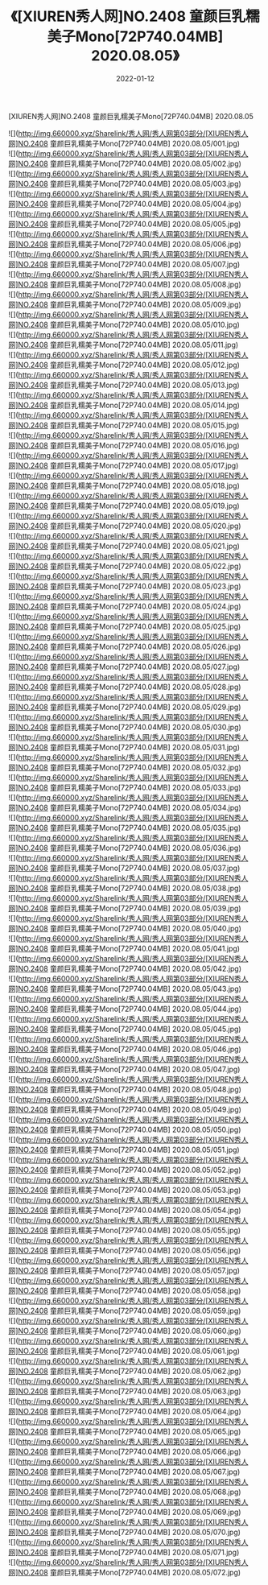 ﻿---
layout: post
title:  《[XIUREN秀人网]NO.2408 童颜巨乳糯美子Mono[72P740.04MB] 2020.08.05》
date:   2022-01-12
img: http://img.660000.xyz/Sharelink/秀人网/秀人网第03部分/[XIUREN秀人网]NO.2408 童颜巨乳糯美子Mono[72P740.04MB] 2020.08.05/000.jpg
categories: [美女, 清纯, 唯美]
---

[XIUREN秀人网]NO.2408 童颜巨乳糯美子Mono[72P740.04MB] 2020.08.05

 ![](http://img.660000.xyz/Sharelink/秀人网/秀人网第03部分/[XIUREN秀人网]NO.2408 童颜巨乳糯美子Mono[72P740.04MB] 2020.08.05/001.jpg) <br>![](http://img.660000.xyz/Sharelink/秀人网/秀人网第03部分/[XIUREN秀人网]NO.2408 童颜巨乳糯美子Mono[72P740.04MB] 2020.08.05/002.jpg) <br>![](http://img.660000.xyz/Sharelink/秀人网/秀人网第03部分/[XIUREN秀人网]NO.2408 童颜巨乳糯美子Mono[72P740.04MB] 2020.08.05/003.jpg) <br>![](http://img.660000.xyz/Sharelink/秀人网/秀人网第03部分/[XIUREN秀人网]NO.2408 童颜巨乳糯美子Mono[72P740.04MB] 2020.08.05/004.jpg) <br>![](http://img.660000.xyz/Sharelink/秀人网/秀人网第03部分/[XIUREN秀人网]NO.2408 童颜巨乳糯美子Mono[72P740.04MB] 2020.08.05/005.jpg) <br>![](http://img.660000.xyz/Sharelink/秀人网/秀人网第03部分/[XIUREN秀人网]NO.2408 童颜巨乳糯美子Mono[72P740.04MB] 2020.08.05/006.jpg) <br>![](http://img.660000.xyz/Sharelink/秀人网/秀人网第03部分/[XIUREN秀人网]NO.2408 童颜巨乳糯美子Mono[72P740.04MB] 2020.08.05/007.jpg) <br>![](http://img.660000.xyz/Sharelink/秀人网/秀人网第03部分/[XIUREN秀人网]NO.2408 童颜巨乳糯美子Mono[72P740.04MB] 2020.08.05/008.jpg) <br>![](http://img.660000.xyz/Sharelink/秀人网/秀人网第03部分/[XIUREN秀人网]NO.2408 童颜巨乳糯美子Mono[72P740.04MB] 2020.08.05/009.jpg) <br>![](http://img.660000.xyz/Sharelink/秀人网/秀人网第03部分/[XIUREN秀人网]NO.2408 童颜巨乳糯美子Mono[72P740.04MB] 2020.08.05/010.jpg) <br>![](http://img.660000.xyz/Sharelink/秀人网/秀人网第03部分/[XIUREN秀人网]NO.2408 童颜巨乳糯美子Mono[72P740.04MB] 2020.08.05/011.jpg) <br>![](http://img.660000.xyz/Sharelink/秀人网/秀人网第03部分/[XIUREN秀人网]NO.2408 童颜巨乳糯美子Mono[72P740.04MB] 2020.08.05/012.jpg) <br>![](http://img.660000.xyz/Sharelink/秀人网/秀人网第03部分/[XIUREN秀人网]NO.2408 童颜巨乳糯美子Mono[72P740.04MB] 2020.08.05/013.jpg) <br>![](http://img.660000.xyz/Sharelink/秀人网/秀人网第03部分/[XIUREN秀人网]NO.2408 童颜巨乳糯美子Mono[72P740.04MB] 2020.08.05/014.jpg) <br>![](http://img.660000.xyz/Sharelink/秀人网/秀人网第03部分/[XIUREN秀人网]NO.2408 童颜巨乳糯美子Mono[72P740.04MB] 2020.08.05/015.jpg) <br>![](http://img.660000.xyz/Sharelink/秀人网/秀人网第03部分/[XIUREN秀人网]NO.2408 童颜巨乳糯美子Mono[72P740.04MB] 2020.08.05/016.jpg) <br>![](http://img.660000.xyz/Sharelink/秀人网/秀人网第03部分/[XIUREN秀人网]NO.2408 童颜巨乳糯美子Mono[72P740.04MB] 2020.08.05/017.jpg) <br>![](http://img.660000.xyz/Sharelink/秀人网/秀人网第03部分/[XIUREN秀人网]NO.2408 童颜巨乳糯美子Mono[72P740.04MB] 2020.08.05/018.jpg) <br>![](http://img.660000.xyz/Sharelink/秀人网/秀人网第03部分/[XIUREN秀人网]NO.2408 童颜巨乳糯美子Mono[72P740.04MB] 2020.08.05/019.jpg) <br>![](http://img.660000.xyz/Sharelink/秀人网/秀人网第03部分/[XIUREN秀人网]NO.2408 童颜巨乳糯美子Mono[72P740.04MB] 2020.08.05/020.jpg) <br>![](http://img.660000.xyz/Sharelink/秀人网/秀人网第03部分/[XIUREN秀人网]NO.2408 童颜巨乳糯美子Mono[72P740.04MB] 2020.08.05/021.jpg) <br>![](http://img.660000.xyz/Sharelink/秀人网/秀人网第03部分/[XIUREN秀人网]NO.2408 童颜巨乳糯美子Mono[72P740.04MB] 2020.08.05/022.jpg) <br>![](http://img.660000.xyz/Sharelink/秀人网/秀人网第03部分/[XIUREN秀人网]NO.2408 童颜巨乳糯美子Mono[72P740.04MB] 2020.08.05/023.jpg) <br>![](http://img.660000.xyz/Sharelink/秀人网/秀人网第03部分/[XIUREN秀人网]NO.2408 童颜巨乳糯美子Mono[72P740.04MB] 2020.08.05/024.jpg) <br>![](http://img.660000.xyz/Sharelink/秀人网/秀人网第03部分/[XIUREN秀人网]NO.2408 童颜巨乳糯美子Mono[72P740.04MB] 2020.08.05/025.jpg) <br>![](http://img.660000.xyz/Sharelink/秀人网/秀人网第03部分/[XIUREN秀人网]NO.2408 童颜巨乳糯美子Mono[72P740.04MB] 2020.08.05/026.jpg) <br>![](http://img.660000.xyz/Sharelink/秀人网/秀人网第03部分/[XIUREN秀人网]NO.2408 童颜巨乳糯美子Mono[72P740.04MB] 2020.08.05/027.jpg) <br>![](http://img.660000.xyz/Sharelink/秀人网/秀人网第03部分/[XIUREN秀人网]NO.2408 童颜巨乳糯美子Mono[72P740.04MB] 2020.08.05/028.jpg) <br>![](http://img.660000.xyz/Sharelink/秀人网/秀人网第03部分/[XIUREN秀人网]NO.2408 童颜巨乳糯美子Mono[72P740.04MB] 2020.08.05/029.jpg) <br>![](http://img.660000.xyz/Sharelink/秀人网/秀人网第03部分/[XIUREN秀人网]NO.2408 童颜巨乳糯美子Mono[72P740.04MB] 2020.08.05/030.jpg) <br>![](http://img.660000.xyz/Sharelink/秀人网/秀人网第03部分/[XIUREN秀人网]NO.2408 童颜巨乳糯美子Mono[72P740.04MB] 2020.08.05/031.jpg) <br>![](http://img.660000.xyz/Sharelink/秀人网/秀人网第03部分/[XIUREN秀人网]NO.2408 童颜巨乳糯美子Mono[72P740.04MB] 2020.08.05/032.jpg) <br>![](http://img.660000.xyz/Sharelink/秀人网/秀人网第03部分/[XIUREN秀人网]NO.2408 童颜巨乳糯美子Mono[72P740.04MB] 2020.08.05/033.jpg) <br>![](http://img.660000.xyz/Sharelink/秀人网/秀人网第03部分/[XIUREN秀人网]NO.2408 童颜巨乳糯美子Mono[72P740.04MB] 2020.08.05/034.jpg) <br>![](http://img.660000.xyz/Sharelink/秀人网/秀人网第03部分/[XIUREN秀人网]NO.2408 童颜巨乳糯美子Mono[72P740.04MB] 2020.08.05/035.jpg) <br>![](http://img.660000.xyz/Sharelink/秀人网/秀人网第03部分/[XIUREN秀人网]NO.2408 童颜巨乳糯美子Mono[72P740.04MB] 2020.08.05/036.jpg) <br>![](http://img.660000.xyz/Sharelink/秀人网/秀人网第03部分/[XIUREN秀人网]NO.2408 童颜巨乳糯美子Mono[72P740.04MB] 2020.08.05/037.jpg) <br>![](http://img.660000.xyz/Sharelink/秀人网/秀人网第03部分/[XIUREN秀人网]NO.2408 童颜巨乳糯美子Mono[72P740.04MB] 2020.08.05/038.jpg) <br>![](http://img.660000.xyz/Sharelink/秀人网/秀人网第03部分/[XIUREN秀人网]NO.2408 童颜巨乳糯美子Mono[72P740.04MB] 2020.08.05/039.jpg) <br>![](http://img.660000.xyz/Sharelink/秀人网/秀人网第03部分/[XIUREN秀人网]NO.2408 童颜巨乳糯美子Mono[72P740.04MB] 2020.08.05/040.jpg) <br>![](http://img.660000.xyz/Sharelink/秀人网/秀人网第03部分/[XIUREN秀人网]NO.2408 童颜巨乳糯美子Mono[72P740.04MB] 2020.08.05/041.jpg) <br>![](http://img.660000.xyz/Sharelink/秀人网/秀人网第03部分/[XIUREN秀人网]NO.2408 童颜巨乳糯美子Mono[72P740.04MB] 2020.08.05/042.jpg) <br>![](http://img.660000.xyz/Sharelink/秀人网/秀人网第03部分/[XIUREN秀人网]NO.2408 童颜巨乳糯美子Mono[72P740.04MB] 2020.08.05/043.jpg) <br>![](http://img.660000.xyz/Sharelink/秀人网/秀人网第03部分/[XIUREN秀人网]NO.2408 童颜巨乳糯美子Mono[72P740.04MB] 2020.08.05/044.jpg) <br>![](http://img.660000.xyz/Sharelink/秀人网/秀人网第03部分/[XIUREN秀人网]NO.2408 童颜巨乳糯美子Mono[72P740.04MB] 2020.08.05/045.jpg) <br>![](http://img.660000.xyz/Sharelink/秀人网/秀人网第03部分/[XIUREN秀人网]NO.2408 童颜巨乳糯美子Mono[72P740.04MB] 2020.08.05/046.jpg) <br>![](http://img.660000.xyz/Sharelink/秀人网/秀人网第03部分/[XIUREN秀人网]NO.2408 童颜巨乳糯美子Mono[72P740.04MB] 2020.08.05/047.jpg) <br>![](http://img.660000.xyz/Sharelink/秀人网/秀人网第03部分/[XIUREN秀人网]NO.2408 童颜巨乳糯美子Mono[72P740.04MB] 2020.08.05/048.jpg) <br>![](http://img.660000.xyz/Sharelink/秀人网/秀人网第03部分/[XIUREN秀人网]NO.2408 童颜巨乳糯美子Mono[72P740.04MB] 2020.08.05/049.jpg) <br>![](http://img.660000.xyz/Sharelink/秀人网/秀人网第03部分/[XIUREN秀人网]NO.2408 童颜巨乳糯美子Mono[72P740.04MB] 2020.08.05/050.jpg) <br>![](http://img.660000.xyz/Sharelink/秀人网/秀人网第03部分/[XIUREN秀人网]NO.2408 童颜巨乳糯美子Mono[72P740.04MB] 2020.08.05/051.jpg) <br>![](http://img.660000.xyz/Sharelink/秀人网/秀人网第03部分/[XIUREN秀人网]NO.2408 童颜巨乳糯美子Mono[72P740.04MB] 2020.08.05/052.jpg) <br>![](http://img.660000.xyz/Sharelink/秀人网/秀人网第03部分/[XIUREN秀人网]NO.2408 童颜巨乳糯美子Mono[72P740.04MB] 2020.08.05/053.jpg) <br>![](http://img.660000.xyz/Sharelink/秀人网/秀人网第03部分/[XIUREN秀人网]NO.2408 童颜巨乳糯美子Mono[72P740.04MB] 2020.08.05/054.jpg) <br>![](http://img.660000.xyz/Sharelink/秀人网/秀人网第03部分/[XIUREN秀人网]NO.2408 童颜巨乳糯美子Mono[72P740.04MB] 2020.08.05/055.jpg) <br>![](http://img.660000.xyz/Sharelink/秀人网/秀人网第03部分/[XIUREN秀人网]NO.2408 童颜巨乳糯美子Mono[72P740.04MB] 2020.08.05/056.jpg) <br>![](http://img.660000.xyz/Sharelink/秀人网/秀人网第03部分/[XIUREN秀人网]NO.2408 童颜巨乳糯美子Mono[72P740.04MB] 2020.08.05/057.jpg) <br>![](http://img.660000.xyz/Sharelink/秀人网/秀人网第03部分/[XIUREN秀人网]NO.2408 童颜巨乳糯美子Mono[72P740.04MB] 2020.08.05/058.jpg) <br>![](http://img.660000.xyz/Sharelink/秀人网/秀人网第03部分/[XIUREN秀人网]NO.2408 童颜巨乳糯美子Mono[72P740.04MB] 2020.08.05/059.jpg) <br>![](http://img.660000.xyz/Sharelink/秀人网/秀人网第03部分/[XIUREN秀人网]NO.2408 童颜巨乳糯美子Mono[72P740.04MB] 2020.08.05/060.jpg) <br>![](http://img.660000.xyz/Sharelink/秀人网/秀人网第03部分/[XIUREN秀人网]NO.2408 童颜巨乳糯美子Mono[72P740.04MB] 2020.08.05/061.jpg) <br>![](http://img.660000.xyz/Sharelink/秀人网/秀人网第03部分/[XIUREN秀人网]NO.2408 童颜巨乳糯美子Mono[72P740.04MB] 2020.08.05/062.jpg) <br>![](http://img.660000.xyz/Sharelink/秀人网/秀人网第03部分/[XIUREN秀人网]NO.2408 童颜巨乳糯美子Mono[72P740.04MB] 2020.08.05/063.jpg) <br>![](http://img.660000.xyz/Sharelink/秀人网/秀人网第03部分/[XIUREN秀人网]NO.2408 童颜巨乳糯美子Mono[72P740.04MB] 2020.08.05/064.jpg) <br>![](http://img.660000.xyz/Sharelink/秀人网/秀人网第03部分/[XIUREN秀人网]NO.2408 童颜巨乳糯美子Mono[72P740.04MB] 2020.08.05/065.jpg) <br>![](http://img.660000.xyz/Sharelink/秀人网/秀人网第03部分/[XIUREN秀人网]NO.2408 童颜巨乳糯美子Mono[72P740.04MB] 2020.08.05/066.jpg) <br>![](http://img.660000.xyz/Sharelink/秀人网/秀人网第03部分/[XIUREN秀人网]NO.2408 童颜巨乳糯美子Mono[72P740.04MB] 2020.08.05/067.jpg) <br>![](http://img.660000.xyz/Sharelink/秀人网/秀人网第03部分/[XIUREN秀人网]NO.2408 童颜巨乳糯美子Mono[72P740.04MB] 2020.08.05/068.jpg) <br>![](http://img.660000.xyz/Sharelink/秀人网/秀人网第03部分/[XIUREN秀人网]NO.2408 童颜巨乳糯美子Mono[72P740.04MB] 2020.08.05/069.jpg) <br>![](http://img.660000.xyz/Sharelink/秀人网/秀人网第03部分/[XIUREN秀人网]NO.2408 童颜巨乳糯美子Mono[72P740.04MB] 2020.08.05/070.jpg) <br>![](http://img.660000.xyz/Sharelink/秀人网/秀人网第03部分/[XIUREN秀人网]NO.2408 童颜巨乳糯美子Mono[72P740.04MB] 2020.08.05/071.jpg) <br>![](http://img.660000.xyz/Sharelink/秀人网/秀人网第03部分/[XIUREN秀人网]NO.2408 童颜巨乳糯美子Mono[72P740.04MB] 2020.08.05/072.jpg) <br>